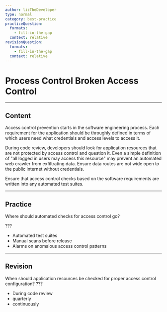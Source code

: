 ```yaml
---
author: lizTheDeveloper
type: normal
category: best-practice
practiceQuestion:
  formats:
    - fill-in-the-gap
  context: relative
revisionQuestion:
  formats:
    - fill-in-the-gap
  context: relative
---
```


# Process Control Broken Access Control


---

## Content

Access control prevention starts in the software engineering process. Each requirement for the application should be throughly defined in terms of which users need what credentials and access levels to access it.

During code review, developers should look for application resources that are not protected by access control and question it. Even a simple definition of "all logged in users may access this resource" may prevent an automated web crawler from exfiltrating data. Ensure data routes are not wide open to the public internet without credentials.

Ensure that access control checks based on the software requirements are written into any automated test suites.


---

## Practice

Where should automated checks for access control go?

???

- Automated test suites
- Manual scans before release
- Alarms on anomalous access control patterns


---

## Revision

When should application resources be checked for proper access control configuration?
???

- During code review
- quarterly
- continuously
